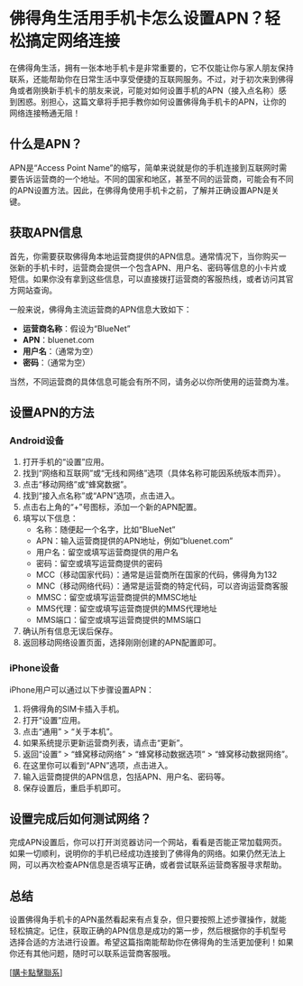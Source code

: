 # 佛得角生活用手机卡怎么设置APN？轻松搞定网络连接

在佛得角生活，拥有一张本地手机卡是非常重要的，它不仅能让你与家人朋友保持联系，还能帮助你在日常生活中享受便捷的互联网服务。不过，对于初次来到佛得角或者刚换新手机卡的朋友来说，可能对如何设置手机的APN（接入点名称）感到困惑。别担心，这篇文章将手把手教你如何设置佛得角手机卡的APN，让你的网络连接畅通无阻！

## 什么是APN？

APN是“Access Point Name”的缩写，简单来说就是你的手机连接到互联网时需要告诉运营商的一个地址。不同的国家和地区，甚至不同的运营商，可能会有不同的APN设置方法。因此，在佛得角使用手机卡之前，了解并正确设置APN是关键。

## 获取APN信息

首先，你需要获取佛得角本地运营商提供的APN信息。通常情况下，当你购买一张新的手机卡时，运营商会提供一个包含APN、用户名、密码等信息的小卡片或短信。如果你没有拿到这些信息，可以直接拨打运营商的客服热线，或者访问其官方网站查询。

一般来说，佛得角主流运营商的APN信息大致如下：

- **运营商名称**：假设为“BlueNet”
- **APN**：bluenet.com
- **用户名**：（通常为空）
- **密码**：（通常为空）

当然，不同运营商的具体信息可能会有所不同，请务必以你所使用的运营商为准。

## 设置APN的方法

### Android设备

1. 打开手机的“设置”应用。
2. 找到“网络和互联网”或“无线和网络”选项（具体名称可能因系统版本而异）。
3. 点击“移动网络”或“蜂窝数据”。
4. 找到“接入点名称”或“APN”选项，点击进入。
5. 点击右上角的“+”号图标，添加一个新的APN配置。
6. 填写以下信息：
   - 名称：随便起一个名字，比如“BlueNet”
   - APN：输入运营商提供的APN地址，例如“bluenet.com”
   - 用户名：留空或填写运营商提供的用户名
   - 密码：留空或填写运营商提供的密码
   - MCC（移动国家代码）：通常是运营商所在国家的代码，佛得角为132
   - MNC（移动网络代码）：通常是运营商的特定代码，可以咨询运营商客服
   - MMSC：留空或填写运营商提供的MMSC地址
   - MMS代理：留空或填写运营商提供的MMS代理地址
   - MMS端口：留空或填写运营商提供的MMS端口
7. 确认所有信息无误后保存。
8. 返回移动网络设置页面，选择刚刚创建的APN配置即可。

### iPhone设备

iPhone用户可以通过以下步骤设置APN：

1. 将佛得角的SIM卡插入手机。
2. 打开“设置”应用。
3. 点击“通用” > “关于本机”。
4. 如果系统提示更新运营商列表，请点击“更新”。
5. 返回“设置” > “蜂窝移动网络” > “蜂窝移动数据选项” > “蜂窝移动数据网络”。
6. 在这里你可以看到“APN”选项，点击进入。
7. 输入运营商提供的APN信息，包括APN、用户名、密码等。
8. 保存设置后，重启手机即可。

## 设置完成后如何测试网络？

完成APN设置后，你可以打开浏览器访问一个网站，看看是否能正常加载网页。如果一切顺利，说明你的手机已经成功连接到了佛得角的网络。如果仍然无法上网，可以再次检查APN信息是否填写正确，或者尝试联系运营商客服寻求帮助。

## 总结

设置佛得角手机卡的APN虽然看起来有点复杂，但只要按照上述步骤操作，就能轻松搞定。记住，获取正确的APN信息是成功的第一步，然后根据你的手机型号选择合适的方法进行设置。希望这篇指南能帮助你在佛得角的生活更加便利！如果你还有其他问题，随时可以联系运营商客服哦。

[[購卡點擊聯系](https://t.me/s/esim1088)]